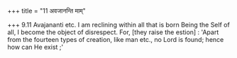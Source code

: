 +++
title = "11 अवजानन्ति माम्"

+++
9.11 Avajananti etc. I am reclining within all that is born Being the
Self of all, I become the object of disrespect. For, \[they raise the
estion\] : 'Apart from the fourteen types of creation, like man etc., no
Lord is found; hence how can He exist ;'
